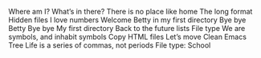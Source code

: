 Where am I?
 What’s in there?
There is no place like home
The long format
Hidden files
I love numbers
Welcome
Betty in my first directory
Bye bye Betty
Bye bye My first directory
Back to the future
lists
File type
We are symbols, and inhabit symbols
 Copy HTML files
Let’s move
Clean Emacs
Tree
Life is a series of commas, not periods
File type: School
